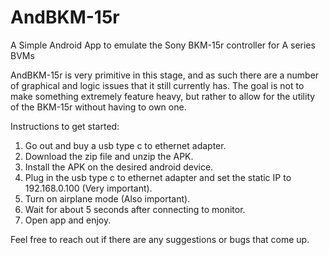 # AndBKM-15r
A Simple Android App to emulate the Sony BKM-15r controller for A series BVMs

AndBKM-15r is very primitive in this stage, and as such there are a number of graphical and logic issues that it still currently has. The goal is not to make something extremely feature heavy, but rather to allow for the utility of the BKM-15r without having to own one.

Instructions to get started:
1) Go out and buy a usb type c to ethernet adapter. 
2) Download the zip file and unzip the APK.
3) Install the APK on the desired android device.
4) Plug in the usb type c to ethernet adapter and set the static IP to 192.168.0.100 (Very important).
5) Turn on airplane mode (Also important).
6) Wait for about 5 seconds after connecting to monitor.
7) Open app and enjoy.

Feel free to reach out if there are any suggestions or bugs that come up.

